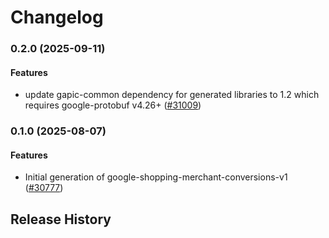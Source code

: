 # Changelog

### 0.2.0 (2025-09-11)

#### Features

* update gapic-common dependency for generated libraries to 1.2 which requires google-protobuf v4.26+ ([#31009](https://github.com/googleapis/google-cloud-ruby/issues/31009)) 

### 0.1.0 (2025-08-07)

#### Features

* Initial generation of google-shopping-merchant-conversions-v1 ([#30777](https://github.com/googleapis/google-cloud-ruby/issues/30777)) 

## Release History
